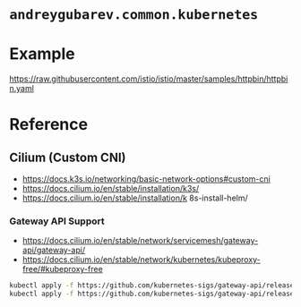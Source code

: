 # `andreygubarev.common.kubernetes`

# Example

https://raw.githubusercontent.com/istio/istio/master/samples/httpbin/httpbin.yaml

# Reference

## Cilium (Custom CNI)

- https://docs.k3s.io/networking/basic-network-options#custom-cni
- https://docs.cilium.io/en/stable/installation/k3s/
- https://docs.cilium.io/en/stable/installation/k
8s-install-helm/

### Gateway API Support

- https://docs.cilium.io/en/stable/network/servicemesh/gateway-api/gateway-api/
- https://docs.cilium.io/en/stable/network/kubernetes/kubeproxy-free/#kubeproxy-free

```bash
kubectl apply -f https://github.com/kubernetes-sigs/gateway-api/releases/download/v1.1.0/standard-install.yaml
kubectl apply -f https://github.com/kubernetes-sigs/gateway-api/releases/download/v1.1.0/experimental-install.yaml
```
